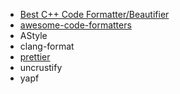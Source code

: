 - [Best C++ Code Formatter/Beautifier](https://stackoverflow.com/questions/841075/best-c-code-formatter-beautifier)
- [awesome-code-formatters](https://github.com/rishirdua/awesome-code-formatters)
- AStyle
- clang-format
- [prettier](https://github.com/prettier/prettier)
- uncrustify
- yapf

